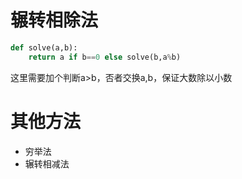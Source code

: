 # 辗转相除法
```python
def solve(a,b):
    return a if b==0 else solve(b,a%b)
```
这里需要加个判断a>b，否者交换a,b，保证大数除以小数
# 其他方法
- 穷举法
- 辗转相减法
